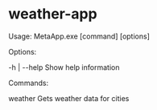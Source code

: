 # weather-app


Usage: MetaApp.exe [command] [options]

Options:

  -h | --help
  Show help information

Commands:

  weather  Gets weather data for cities
